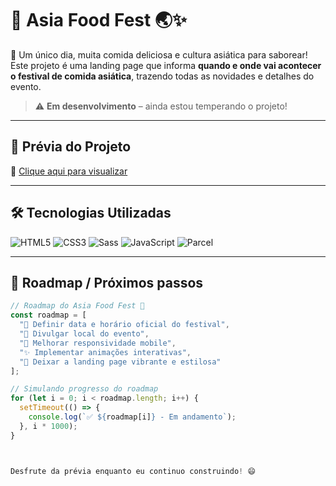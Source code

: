# 🍜 Asia Food Fest 🌏✨

🎉 Um único dia, muita comida deliciosa e cultura asiática para saborear!  
Este projeto é uma landing page que informa **quando e onde vai acontecer o festival de comida asiática**, trazendo todas as novidades e detalhes do evento.  

> ⚠️ **Em desenvolvimento** – ainda estou temperando o projeto!  

---

## 🔗 Prévia do Projeto
🍱 [Clique aqui para visualizar](https://preview--asia-food-dream.lovable.app/)  

---

## 🛠️ Tecnologias Utilizadas
![HTML5](https://img.shields.io/badge/HTML5-E34F26?style=flat&logo=html5&logoColor=white)
![CSS3](https://img.shields.io/badge/CSS3-1572B6?style=flat&logo=css3&logoColor=white)
![Sass](https://img.shields.io/badge/Sass-CC6699?style=flat&logo=sass&logoColor=white)
![JavaScript](https://img.shields.io/badge/JavaScript-F7DF1E?style=flat&logo=javascript&logoColor=black)
![Parcel](https://img.shields.io/badge/Parcel-DF1B00?style=flat&logo=parcel&logoColor=white)

---
## 🚀 Roadmap / Próximos passos

```javascript
// Roadmap do Asia Food Fest 🎏
const roadmap = [
  "📅 Definir data e horário oficial do festival",
  "📍 Divulgar local do evento",
  "📱 Melhorar responsividade mobile",
  "✨ Implementar animações interativas",
  "🌈 Deixar a landing page vibrante e estilosa"
];

// Simulando progresso do roadmap
for (let i = 0; i < roadmap.length; i++) {
  setTimeout(() => {
    console.log(`✅ ${roadmap[i]} - Em andamento`);
  }, i * 1000);
}



Desfrute da prévia enquanto eu continuo construindo! 😄

